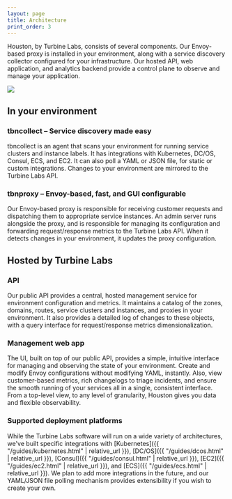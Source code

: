 ```yaml
---
layout: page
title: Architecture
print_order: 3
---
```


[//]: # ( Copyright 2018 Turbine Labs, Inc.                                   )
[//]: # ( you may not use this file except in compliance with the License.    )
[//]: # ( You may obtain a copy of the License at                             )
[//]: # (                                                                     )
[//]: # (     http://www.apache.org/licenses/LICENSE-2.0                      )
[//]: # (                                                                     )
[//]: # ( Unless required by applicable law or agreed to in writing, software )
[//]: # ( distributed under the License is distributed on an "AS IS" BASIS,   )
[//]: # ( WITHOUT WARRANTIES OR CONDITIONS OF ANY KIND, either express or     )
[//]: # ( implied. See the License for the specific language governing        )
[//]: # ( permissions and limitations under the License.                      )

Houston, by Turbine Labs, consists of several components. Our Envoy-based proxy
is installed in your environment, along with a service discovery collector
configured for your infrastructure. Our hosted API, web application, and
analytics backend provide a control plane to observe and manage your
application.

<img src="/assets/arch_lm.png"/>

## In your environment

### tbncollect – Service discovery made easy

tbncollect is an agent that scans your environment for running service clusters
and instance labels. It has integrations with Kubernetes, DC/OS, Consul, ECS,
and EC2. It can also poll a YAML or JSON file, for static or custom
integrations. Changes to your environment are mirrored to the Turbine Labs API.

### tbnproxy – Envoy-based, fast, and GUI configurable

Our Envoy-based proxy is responsible for receiving customer requests and
dispatching them to appropriate service instances. An admin server runs
alongside the proxy, and is responsible for managing its configuration and
forwarding request/response metrics to the Turbine Labs API. When it detects
changes in your environment, it updates the proxy configuration.

## Hosted by Turbine Labs

### API

Our public API provides a central, hosted management service for environment
configuration and metrics. It maintains a catalog of the zones, domains,
routes, service clusters and instances, and proxies in your environment. It
also provides a detailed log of changes to these objects, with a query
interface for request/response metrics dimensionalization.

### Management web app

The UI, built on top of our public API, provides a simple, intuitive
interface for managing and observing the state of your environment. Create and
modify Envoy configurations without modifying YAML, instantly. Also, view
customer-based metrics, rich changelogs to triage incidents, and ensure the
smooth running of your services all in a single, consistent interface. From a
top-level view, to any level of granularity, Houston gives you data and
flexible observability.


### Supported deployment platforms
While the Turbine Labs software will run on a wide variety of architectures,
we've built specific integrations with [Kubernetes]({{ "/guides/kubernetes.html" | relative_url }}), [DC/OS]({{ "/guides/dcos.html" | relative_url }}), [Consul]({{ "/guides/consul.html" | relative_url }}), [EC2]({{ "/guides/ec2.html" | relative_url }}), and
[ECS]({{ "/guides/ecs.html" | relative_url }}). We plan to add more integrations in the future, and our YAML/JSON
file polling mechanism provides extensibility if you wish to create your own.
